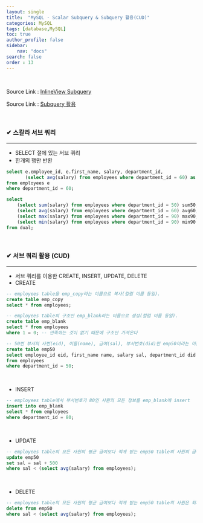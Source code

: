 ```yaml
---
layout: single
title:  "MySQL - Scalar Subquery & Subquery 활용(CUD)"
categories: MySQL
tags: [database,MySQL]
toc: true
author_profile: false
sidebar:
    nav: "docs"
search: false
order : 13
---
```


<br>

Source Link : [InlineView Subquery](https://github.com/Jaehwany/Database/blob/036dc94a641e1156a4abbb18f3fbbba3a5cc7168/3.%20Subquery/3.%20Subquery_scalar(select)/Scalar_Subquery.sql)

Source Link : [Subquery 활용](https://github.com/Jaehwany/Database/blob/036dc94a641e1156a4abbb18f3fbbba3a5cc7168/3.%20Subquery/4.%20Subquery_%ED%99%9C%EC%9A%A9/Uses_Subquery.sql)

<br>

### ✔ 스칼라 서브 쿼리 

------------------------------------------------------------------

- SELECT 절에 있는 서브 쿼리
- 한개의 행만 반환

``` sql
select e.employee_id, e.first_name, salary, department_id,
	   (select avg(salary) from employees where department_id = 60) as avg60
from employees e
where department_id = 60;
```

``` sql
select
	(select sum(salary) from employees where department_id = 50) sum50,
    (select avg(salary) from employees where department_id = 60) avg60,
    (select max(salary) from employees where department_id = 90) max90,
    (select min(salary) from employees where department_id = 90) min90
from dual;
```

<br>

### ✔ 서브 쿼리 활용 (CUD)

------------------------------------------------------------------

- 서브 쿼리를 이용한 CREATE, INSERT, UPDATE, DELETE
- CREATE

``` sql
-- employees table을 emp_copy라는 이름으로 복사(컬럼 이름 동일).
create table emp_copy
select * from employees;

-- employees table의 구조만 emp_blank라는 이름으로 생성(컬럼 이름 동일).
create table emp_blank
select * from employees
where 1 = 0; -- 만족하는 것이 없기 때문에 구조만 가져온다

-- 50번 부서의 사번(eid), 이름(name), 급여(sal), 부서번호(did)만 emp50이라는 이름으로 생성.
create table emp50
select employee_id eid, first_name name, salary sal, department_id did
from employees
where department_id = 50;
```

<br>

- INSERT

```sql
-- employees table에서 부서번호가 80인 사원의 모든 정보를 emp_blank에 insert
insert into emp_blank
select * from employees
where department_id = 80;
```

<br>

- UPDATE

```sql
-- employees table의 모든 사원의 평균 급여보다 적게 받는 emp50 table의 사원의 급여를 500 인상.
update emp50
set sal = sal + 500
where sal < (select avg(salary) from employees);
```

<br>

- DELETE

```sql
-- employees table의 모든 사원의 평균 급여보다 적게 받는 emp50 table의 사원은 퇴사.
delete from emp50
where sal < (select avg(salary) from employees);
```

<br>
